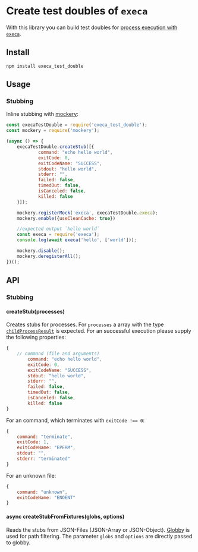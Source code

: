 # Create test doubles of `execa`

With this library you can build test doubles for
[process execution with `execa`](https://github.com/sindresorhus/execa).

## Install

```
npm install execa_test_double
```

## Usage

### Stubbing
Inline stubbing with [mockery](https://github.com/mfncooper/mockery):
```js
const execaTestDouble = require('execa_test_double');
const mockery = require('mockery');

(async () => {
	execaTestDouble.createStub([{
        	command: "echo hello world",
	        exitCode: 0,
        	exitCodeName: "SUCCESS",
	        stdout: "hello world",
        	stderr: "",
	        failed: false,
        	timedOut: false,
	        isCanceled: false,
        	killed: false
	}]);

	mockery.registerMock('execa', execaTestDouble.execa);
	mockery.enable({useCleanCache: true})

	//expected output `hello world`
	const execa = require('execa');
	console.log(await execa('hello', ['world']));

	mockery.disable();
	mockery.deregisterAll();
})();
```

## API

### Stubbing

#### createStub(processes)
Creates stubs for processes. For `processes` a array with
the type [`childProcessResult`](https://github.com/sindresorhus/execa#childProcessResult) is expected.
For an successful execution please supply the following properties:
```js
{
	// command (file and arguments)
        command: "echo hello world",
        exitCode: 0,
        exitCodeName: "SUCCESS",
        stdout: "hello world",
        stderr: "",
        failed: false,
        timedOut: false,
        isCanceled: false,
        killed: false
}
```

For an command, which terminates with `exitCode !== 0`:
```js
{
	command: "terminate",
	exitCode: 1,
	exitCodeName: "EPERM",
	stdout: "",
	stderr: "terminated"
}
```

For an unknown file:
```js
{
	command: "unknown",
	exitCodeName: "ENOENT"
}

```

#### async createStubFromFixtures(globs, options)
Reads the stubs from JSON-Files (JSON-Array or JSON-Object).
[Globby](https://github.com/sindresorhus/globby) is used for path
filtering. The parameter `globs` and `options` are
directly passed to globby.
